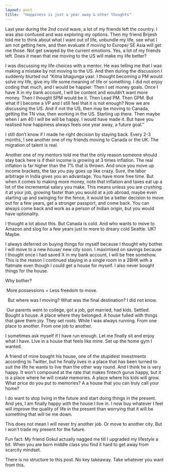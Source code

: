 ```yaml
---
layout: post
title:  "Happiness is just a year away & other thoughts"
---
```


Last year during the 2nd covid wave, a lot of my friends left the country. I was also confused and was exploring my options. Then my friend Brijesh told me to think about what I want out of life, unbundle my life, see what I am not getting here, and then evaluate if moving to Europe/ SE Asia will get me those. Not get swayed by the current emotions. Yes, a lot of my friends left. Does it mean that me moving to the US will make my life better?

I was discussing my life choices with a mentor. He was telling me that I was making a mistake by not moving to the US. And then during the discussion I suddenly blurted out “Kitna bhagunga yaar. I thought becoming a PM would solve my life, give my life some meaning of life or something. I did not enjoy coding that much, and I would be happier. Then I set money goals. Once I have X in my bank account, I will be content and wouldn’t want more money. Then I thought SPM would be it. Then Lead PM. Then GPM. But what if I become a VP and I still feel that it is not enough? Now we are discussing the US. And if not the US, then may be moving to Canada, getting the TN visa, then working in the US. Starting up there. Then maybe when I am 40 I will be will be happy. I would have made it. But have you realised how happiness always feels one year away, a future goal.”

I still don’t know if I made he right decision by staying back. Every 2-3 months, I see another one of my friends moving to Canada or the UK. The migration of talent is real.

Another one of my mentors told me that the only reason someone should stay back here is if their income is growing at 3 times inflation. The real inflation is far higher than the 7% that is thrown. And once you move up income brackets, the tax you pay goes up like crazy. Sure, the labor arbitrage in India gives you an advantage. You have more free time. But when it comes to making more money, note that inflation and taxes eat up a lot of the incremental salary you make. This means unless you are crushing it at your job, growing faster than you would at a job abroad, maybe even starting up and swinging for the fence, it would be a better decision to move out for a few years, get a stronger passport, and come back. You can always come back and work as a person of Indian origin, but you would have optionality.

I thought a lot about this. But Canada is cold. And who wants to move to Amazon and slog for a few years just to more to dreary cold Seattle. UK? Maybe.

I always deferred on buying things for myself because I thought why bother. I will move to a new house/ new city soon. I maximised on savings because I thought once I had saved X in my bank account, I will be free somehow. This is the reason I continued staying in a single room in a 2BHK with a flatmate even though I could get a house for myself. I also never bought things for the house.

Why bother?

 More possessions = Less freedom to move.

  But where was I moving? What was the final destination? I did not know.

 Our parents went to college, got a job, got married, had kids. Settled. Bought a house. A place where they belonged. A house fulled with things that gave them joy. They set roots. While I was always running. From one place to another. From one job to another.

I sometimes ask myself if I have run enough. Let me finally sit and enjoy what I have. Live in a house that feels like mine. Set up the home gym I wanted.

A friend of mine bought his house, one of the stupidest investments according to Twitter, but he finally lives in a place that has been turned to suit the life he wants to live than the other way round. And I think he is very happy. It won’t compound at the rate that makes fintech gurus happy, but it is a place where he will create memories. A place where his kids will grow. What price do you put to memories? A a house that you can truly call your home?

I do want to stop living in the future and start doing things in the present. And yes, I am finally happy with the house I live in. I now buy whatever I feel will improve the quality of life in the present than worrying that it will be something that will tie me down.

This does not mean I will never try another job. Or move to another city. But I won’t trade my present for the future.

Fun fact: My friend Gokul actually nagged me till I upgraded my lifestyle a bit. When you are born middle class you find it hard to get away from scarcity mindset.

There is no structure to this post. No key takeaway. Take whatever you want from this.
